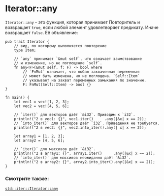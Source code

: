 # Iterator::any

`Iterator::any` - это функция, которая принимает Повторитель и возвращает `true`,
если любой элемент удовлетворяет предикату. Иначе возвращает `false`. Её
объявление:

```rust,ignore
pub trait Iterator {
    // вид, по которому выполняется повторение
    type Item;

    // `any` принимает `&mut self`, что означает заимствование
    // и изменение, но не поглощение `self`.
    fn any<F>(&mut self, f: F) -> bool where
        // `FnMut` означает, что любая захваченная переменная
        // может быть изменена, но не поглощена. `Self::Item`
        // указывает на захват переменных замыкания по значению.
        F: FnMut(Self::Item) -> bool {}
}
```

```rust,editable
fn main() {
    let vec1 = vec![1, 2, 3];
    let vec2 = vec![4, 5, 6];

    // `iter()` для векторов даёт `&i32`. Приводим к `i32`.
    println!("2 в vec1: {}", vec1.iter()     .any(|&x| x == 2));
    // `into_iter()` для векторов даёт `i32`. Приведения не требуется.
    println!("2 в vec2: {}", vec2.into_iter().any(| x| x == 2));

    let array1 = [1, 2, 3];
    let array2 = [4, 5, 6];

    // `iter()` для массивов даёт `&i32`.
    println!("2 в array1: {}", array1.iter()     .any(|&x| x == 2));
    // `into_iter()` для массивов неожиданно даёт `&i32`.
    println!("2 в array2: {}", array2.into_iter().any(|&x| x == 2));
}
```

### Смотрите также:

[`std::iter::Iterator::any`][any]

[any]: https://doc.rust-lang.org/std/iter/trait.Iterator.html#method.any
